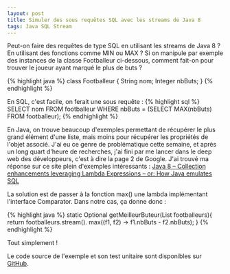 ```yaml
---
layout: post
title: Simuler des sous requêtes SQL avec les streams de Java 8
tags: Java SQL Stream
---
```

Peut-on faire des requêtes de type SQL en utilisant les streams de Java 8 ? En utilisant des fonctions comme MIN ou MAX ? Si on manipule par exemple des instances de la classe Footballeur ci-dessous, comment fait-on pour trouver le joueur ayant marqué le plus de buts ?

{% highlight java %}
class Footballeur {
  String nom;
  Integer nbButs;
}
{% endhighlight %}

En SQL, c'est facile, on ferait une sous requête :
{% highlight sql %}
SELECT nom FROM footballeur
WHERE nbButs = (SELECT MAX(nbButs) FROM footballeur);
{% endhighlight %}

En Java, on trouve beaucoup d'exemples permettant de récupérer le plus grand élément d'une liste, 
mais moins pour récupérer les propriétés de l'objet associé. 
J'ai eu ce genre de problématique cette semaine, et après un long quart d'heure de recherches, 
j'ai fini par me lancer dans le deep web des développeurs, c'est à dire la page 2 de Google. 
J'ai trouvé ma réponse sur ce site plein d'exemples intéressants : 
[Java 8 – Collection enhancements leveraging Lambda Expressions – or: How Java emulates SQL](https://technology.amis.nl/2013/10/05/java-8-collection-enhancements-leveraging-lambda-expressions-or-how-java-emulates-sql/)

La solution est de passer à la fonction max() une lambda implémentant l'interface Comparator. 
Dans notre cas, ça donne donc :

{% highlight java %}
  static Optional<Footballeur> getMeilleurButeur(List<Footballeur> footballeurs){
    return footballeurs.stream().
    		max((f1, f2) -> f1.nbButs - f2.nbButs);
  }
{% endhighlight %}  

Tout simplement !

Le code source de l'exemple et son test unitaire sont disponibles sur [GitHub](https://github.com/jffourmond/java8-streams).

